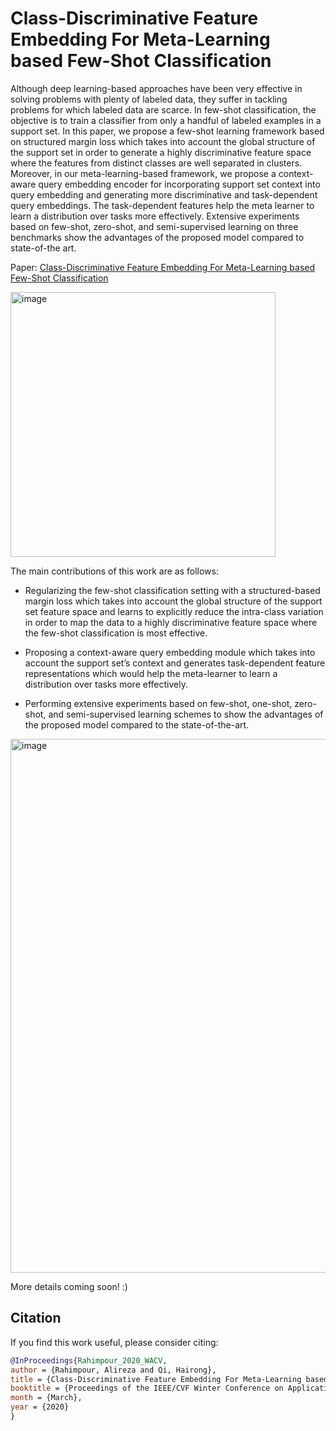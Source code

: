 # Class-Discriminative Feature Embedding For Meta-Learning based Few-Shot Classification

Although deep learning-based approaches have been very effective in solving problems with plenty of labeled
data, they suffer in tackling problems for which labeled data
are scarce. In few-shot classification, the objective is to
train a classifier from only a handful of labeled examples
in a support set. In this paper, we propose a few-shot learning framework based on structured margin loss which takes
into account the global structure of the support set in order to generate a highly discriminative feature space where
the features from distinct classes are well separated in clusters. Moreover, in our meta-learning-based framework, we
propose a context-aware query embedding encoder for incorporating support set context into query embedding and
generating more discriminative and task-dependent query
embeddings. The task-dependent features help the meta learner to learn a distribution over tasks more effectively.
Extensive experiments based on few-shot, zero-shot, and
semi-supervised learning on three benchmarks show the advantages of the proposed model compared to state-of-the art.

Paper: [Class-Discriminative Feature Embedding For Meta-Learning based Few-Shot Classification](https://openaccess.thecvf.com/content_WACV_2020/html/Rahimpour_Class-Discriminative_Feature_Embedding_For_Meta-Learning_based_Few-Shot_Classification_WACV_2020_paper.html)

<img width="424" alt="image" src="https://github.com/AlirezaRahimpour/Meta-Learning-for-few-shot-classification/assets/18356361/80069dc7-3f7e-4bae-8bb8-9a998bb8ac4f">

The main contributions of this work are as follows:

-  Regularizing the few-shot classification setting with a
structured-based margin loss which takes into account
the global structure of the support set feature space and
learns to explicitly reduce the intra-class variation in
order to map the data to a highly discriminative feature
space where the few-shot classification is most effective.

- Proposing a context-aware query embedding module
which takes into account the support set’s context
and generates task-dependent feature representations
which would help the meta-learner to learn a distribution over tasks more effectively.

-  Performing extensive experiments based on few-shot, one-shot, zero-shot, and semi-supervised learning
schemes to show the advantages of the proposed model
compared to the state-of-the-art.

<img width="854" alt="image" src="https://github.com/AlirezaRahimpour/Meta-Learning-for-few-shot-classification/assets/18356361/4c03f85e-6791-45df-b8ab-5276baae74ba">

More details coming soon! :) 

## Citation 

If you find this work useful, please consider citing:  

```bibtex
@InProceedings{Rahimpour_2020_WACV,
author = {Rahimpour, Alireza and Qi, Hairong},
title = {Class-Discriminative Feature Embedding For Meta-Learning based Few-Shot Classification},
booktitle = {Proceedings of the IEEE/CVF Winter Conference on Applications of Computer Vision (WACV)},
month = {March},
year = {2020}
}
```
